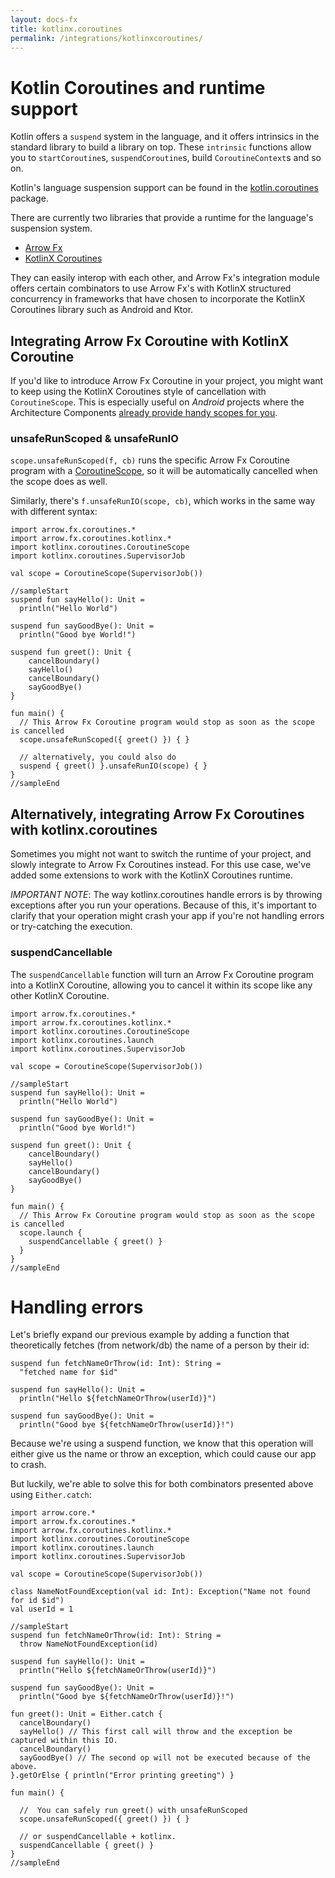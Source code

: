 ```yaml
---
layout: docs-fx
title: kotlinx.coroutines
permalink: /integrations/kotlinxcoroutines/
---
```


# Kotlin Coroutines and runtime support

Kotlin offers a `suspend` system in the language, and it offers intrinsics in the standard library to build a library on top. These `intrinsic` functions allow you to `startCoroutine`s, `suspendCoroutine`s, build `CoroutineContext`s and so on.

Kotlin's language suspension support can be found in the [kotlin.coroutines](https://kotlinlang.org/api/latest/jvm/stdlib/kotlin.coroutines/index.html) package.

There are currently two libraries that provide a runtime for the language's suspension system.

- [Arrow Fx](https://arrow-kt.io/docs/fx/)
- [KotlinX Coroutines](https://github.com/Kotlin/kotlinx.coroutines)

They can easily interop with each other, and Arrow Fx's integration module offers certain combinators to use Arrow Fx's with KotlinX structured concurrency in frameworks that have chosen to incorporate the KotlinX Coroutines library such as Android and Ktor.

## Integrating Arrow Fx Coroutine with KotlinX Coroutine

If you'd like to introduce Arrow Fx Coroutine in your project, you might want to keep using the KotlinX Coroutines style of cancellation with `CoroutineScope`. This is especially useful on *Android* projects where the Architecture Components [already provide handy scopes for you](https://developer.android.com/topic/libraries/architecture/coroutines#lifecycle-aware).

### unsafeRunScoped & unsafeRunIO

`scope.unsafeRunScoped(f, cb)` runs the specific Arrow Fx Coroutine program with a [CoroutineScope](https://kotlin.github.io/kotlinx.coroutines/kotlinx-coroutines-core/kotlinx.coroutines/-coroutine-scope/index.html), so it will be automatically cancelled when the scope does as well.

Similarly, there's `f.unsafeRunIO(scope, cb)`, which works in the same way with different syntax:

```kotlin:ank:playground
import arrow.fx.coroutines.*
import arrow.fx.coroutines.kotlinx.*
import kotlinx.coroutines.CoroutineScope
import kotlinx.coroutines.SupervisorJob

val scope = CoroutineScope(SupervisorJob())

//sampleStart
suspend fun sayHello(): Unit =
  println("Hello World")

suspend fun sayGoodBye(): Unit =
  println("Good bye World!")

suspend fun greet(): Unit {
    cancelBoundary()
    sayHello()
    cancelBoundary()
    sayGoodBye()
}

fun main() {
  // This Arrow Fx Coroutine program would stop as soon as the scope is cancelled
  scope.unsafeRunScoped({ greet() }) { }

  // alternatively, you could also do
  suspend { greet() }.unsafeRunIO(scope) { }
}
//sampleEnd
```


## Alternatively, integrating Arrow Fx Coroutines with kotlinx.coroutines

Sometimes you might not want to switch the runtime of your project, and slowly integrate to Arrow Fx Coroutines instead. For this use case, we've added some extensions to work with the KotlinX Coroutines runtime.

*IMPORTANT NOTE*: The way kotlinx.coroutines handle errors is by throwing exceptions after you run your operations. Because of this, it's important to clarify that your operation might crash your app if you're not handling errors or try-catching the execution.

### suspendCancellable

The `suspendCancellable` function will turn an Arrow Fx Coroutine program into a KotlinX Coroutine, allowing you to cancel it within its scope like any other KotlinX Coroutine.

```kotlin:ank:playground
import arrow.fx.coroutines.*
import arrow.fx.coroutines.kotlinx.*
import kotlinx.coroutines.CoroutineScope
import kotlinx.coroutines.launch
import kotlinx.coroutines.SupervisorJob

val scope = CoroutineScope(SupervisorJob())

//sampleStart
suspend fun sayHello(): Unit =
  println("Hello World")

suspend fun sayGoodBye(): Unit =
  println("Good bye World!")

suspend fun greet(): Unit {
    cancelBoundary()
    sayHello()
    cancelBoundary()
    sayGoodBye()
}

fun main() {
  // This Arrow Fx Coroutine program would stop as soon as the scope is cancelled
  scope.launch {
    suspendCancellable { greet() }
  }
}
//sampleEnd
```

# Handling errors

Let's briefly expand our previous example by adding a function that theoretically fetches (from network/db) the name of a person by their id:

```kotlin:ank
suspend fun fetchNameOrThrow(id: Int): String =
  "fetched name for $id"

suspend fun sayHello(): Unit =
  println("Hello ${fetchNameOrThrow(userId)}")

suspend fun sayGoodBye(): Unit =
  println("Good bye ${fetchNameOrThrow(userId)}!")
```

Because we're using a suspend function, we know that this operation will either give us the name or throw an exception, which could cause our app to crash.

But luckily, we're able to solve this for both combinators presented above using `Either.catch`:

```kotlin:ank:playground
import arrow.core.*
import arrow.fx.coroutines.*
import arrow.fx.coroutines.kotlinx.*
import kotlinx.coroutines.CoroutineScope
import kotlinx.coroutines.launch
import kotlinx.coroutines.SupervisorJob

val scope = CoroutineScope(SupervisorJob())

class NameNotFoundException(val id: Int): Exception("Name not found for id $id")
val userId = 1

//sampleStart
suspend fun fetchNameOrThrow(id: Int): String =
  throw NameNotFoundException(id)

suspend fun sayHello(): Unit =
  println("Hello ${fetchNameOrThrow(userId)}")

suspend fun sayGoodBye(): Unit =
  println("Good bye ${fetchNameOrThrow(userId)}!")

fun greet(): Unit = Either.catch {
  cancelBoundary()
  sayHello() // This first call will throw and the exception be captured within this IO.
  cancelBoundary()
  sayGoodBye() // The second op will not be executed because of the above.
}.getOrElse { println("Error printing greeting") }

fun main() {

  //  You can safely run greet() with unsafeRunScoped
  scope.unsafeRunScoped({ greet() }) { }

  // or suspendCancellable + kotlinx.
  suspendCancellable { greet() }
}
//sampleEnd
```
